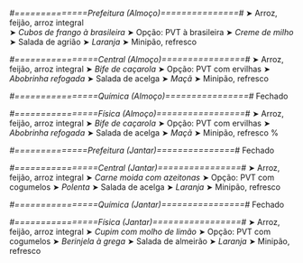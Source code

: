 
*#==============Prefeitura (Almoço)===============#*
➤ Arroz, feijão, arroz integral  
➤ *Cubos de frango à brasileira*
➤ Opção: PVT à brasileira 
➤ *Creme de milho*
➤ Salada de agrião
➤ *Laranja*
➤ Minipão, refresco 

*#================Central (Almoço)================#*
➤ Arroz, feijão, arroz integral
➤ *Bife de caçarola*
➤ Opção: PVT com ervilhas
➤ *Abobrinha refogada*
➤ Salada de acelga
➤ *Maçã*
➤ Minipão, refresco

*#================Química (Almoço)================#*
Fechado

*#================Física (Almoço)=================#*
➤ Arroz, feijão, arroz integral
➤ *Bife de caçarola*
➤ Opção: PVT com ervilhas
➤ *Abobrinha refogada*
➤ Salada de acelga
➤ *Maçã*
➤ Minipão, refresco
%

*#==============Prefeitura (Jantar)===============#*
Fechado

*#================Central (Jantar)================#*
➤ Arroz, feijão, arroz integral
➤ *Carne moida com azeitonas*
➤ Opção: PVT com cogumelos
➤ *Polenta*
➤ Salada de acelga
➤ *Laranja*
➤ Minipão, refresco

*#================Química (Jantar)================#*
Fechado

*#================Física (Jantar)=================#*
➤ Arroz, feijão, arroz integral
➤ *Cupim com molho de limão*
➤ Opção: PVT com cogumelos
➤ *Berinjela à grega*
➤ Salada de almeirão
➤ *Laranja*
➤ Minipão, refresco
